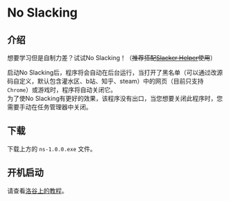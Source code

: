 # No Slacking

## 介绍

想要学习但是自制力差？试试No Slacking！（~~推荐搭配[Slacker Helper](https://github.com/hutaooatuh/Slacker_Helper)使用~~）

启动No Slacking后，程序将会自动在后台运行，当打开了黑名单（可以通过改源码自定义，默认包含灌水区、b站、知乎、steam）中的网页（目前只支持`Chrome`）或游戏时，程序将自动关闭它。\
为了使No Slacking有更好的效果，该程序没有出口，当您想要关闭此程序时，您需要手动在任务管理器中关闭。

## 下载

下载上方的 `ns-1.0.0.exe` 文件。

## 开机启动

请查看[洛谷上的教程](https://www.luogu.com/paste/cy4atpu1)。
